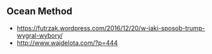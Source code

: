 ## Ocean Method

- https://futrzak.wordpress.com/2016/12/20/w-jaki-sposob-trump-wygral-wybory/
- http://www.wajdelota.com/?p=444
